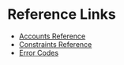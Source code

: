 # Reference Links

- [Accounts Reference](https://docs.rs/anchor-lang/latest/anchor_lang/accounts/index.html)
- [Constraints Reference](https://docs.rs/anchor-lang/latest/anchor_lang/derive.Accounts.html)
- [Error Codes](https://docs.rs/anchor-lang/latest/anchor_lang/error/enum.ErrorCode.html)
